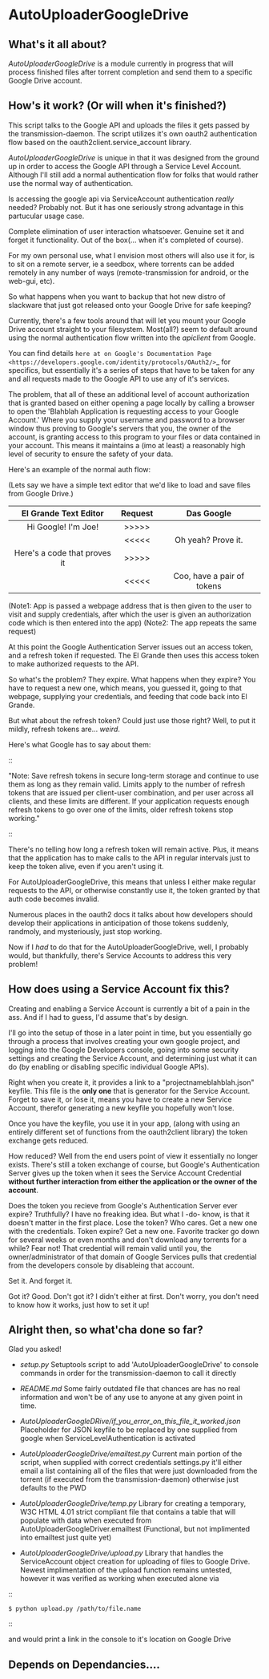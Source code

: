 AutoUploaderGoogleDrive
=======================

What's it all about?
--------------------

*AutoUploaderGoogleDrive* is a module currently in progress that will process
finished files after torrent completion and send them to a specific Google 
Drive account.


How's it work? (Or will when it's finished?)
--------------------------------------------

This script talks to the Google API and uploads the files it gets passed
by the transmission-daemon. The script utilizes it's own oauth2 
authentication flow based on the oauth2client.service_account library. 

*AutoUploaderGoogleDrive* is unique in that it was designed from the ground
up in order to access the Google API through a Service Level Account. Although
I'll still add a normal authentication flow for folks that would rather use 
the normal way of authentication. 

Is accessing the google api via ServiceAccount authentication *really* needed?
Probably not. But it has one seriously strong advantage in this partucular 
usage case. 

Complete elimination of user interaction whatsoever. Genuine set it and forget
it functionality. Out of the box(... when it's completed of course).

For my own personal use, what I envision most others will also use it for, 
is to sit on a remote server, ie a seedbox, where torrents can be added 
remotely in any number of ways (remote-transmission for android, or the 
web-gui, etc). 

So what happens when you want to backup that hot new distro of slackware 
that just got released onto your Google Drive for safe keeping? 

Currently, there's a few tools around that will let you mount your 
Google Drive account straight to your filesystem. Most(all?) seem to default
around using the normal authentication flow written into the *apiclient* 
from Google. 

You can find details `here at on Google's Documentation Page <https://developers.google.com/identity/protocols/OAuth2/>`_ for specifics, but 
essentially it's a series of steps that have to be taken for any and all 
requests made to the Google API to use any of it's services. 

The problem, that all of these an additional level of account authorization
that is granted based on either opening a page locally by calling a browser
to open the 'Blahblah Application is requesting access to your Google Account.'
Where you supply your username and password to a browser window thus proving
to Google's servers that you, the owner of the account, is granting access to 
this program to your files or data contained in your account. 
This means it maintains a (imo at least) a reasonably high level of security 
to ensure the safety of your data. 

Here's an example of the normal auth flow: 

(Lets say we have a simple text editor that we'd like to load and save files from Google Drive.)

| El Grande Text Editor      | Request |           Das Google          |
|:--------------------------:|:-------:|:-----------------------------:|
|Hi Google! I'm Joe!         |  >>>>>  |                               |
|                            |  <<<<<  | Oh yeah? Prove it.            | (note1)
|Here's a code that proves it|  >>>>>  |                               | 
|                            |  <<<<<  | Coo, have a pair of tokens    |



(Note1: App is passed a webpage address that is then given to the user to 
visit and supply credentials, after which the user is given an authorization
code which is then entered into the app)
(Note2: The app repeats the same request)

At this point the Google Authentication Server issues out an access token,
and a refresh token if requested. The El Grande then uses this access token
to make authorized requests to the API. 

So what's the problem? They expire. What happens when they expire? You have
to request a new one, which means, you guessed it, going to that webpage,
supplying your credentials, and feeding that code back into El Grande.

But what about the refresh token? Could just use those right? Well, to put it 
mildly, refresh tokens are... *weird*. 

Here's what Google has to say about them: 

 ::
 
   "Note: Save refresh tokens in secure long-term storage and continue to
    use them as long as they remain valid. Limits apply to the number of
    refresh tokens that are issued per client-user combination, and per user
    across all clients, and these limits are different. If your application
    requests enough refresh tokens to go over one of the limits, older refresh
    tokens stop working."
   
 :: 

There's no telling how long a refresh token will remain active. Plus, it means
that the application has to make calls to the API in regular intervals just to
keep the token alive, even if you aren't using it.

For AutoUploaderGoogleDrive, this means that unless I either make regular 
requests to the API, or otherwise constantly use it, the token granted
by that auth code becomes invalid. 

Numerous places in the oauth2 docs it talks about how developers should
develop their applications in anticipation of those tokens suddenly, randmoly, 
and mysteriously, just stop working. 

Now if I *had* to do that for the AutoUploaderGoogleDrive, well, I probably 
would, but thankfully, there's Service Accounts to address this very problem! 

How does using a Service Account fix this?
------------------------------------------

Creating and enabling a Service Account is currently a bit of a pain in the
ass. And if I had to guess, I'd assume that's by design. 

I'll go into the setup of those in a later point in time, but you essentially
go through a process that involves creating your own google project, and 
logging into the Google Developers console, going into some security settings
and creating the Service Account, and determining just what it can do (by 
enabling or disabling specific individual Google APIs).  

Right when you create it, it provides a link to a "projectnameblahblah.json" 
keyfile. This file is the **only one** that is generator for the Service 
Account. Forget to save it, or lose it, means you have to create a new Service
Account, therefor generating a new keyfile you hopefully won't lose. 

Once you have the keyfile, you use it in your app, (along with using an 
entirely different set of functions from the oauth2client library) the 
token exchange gets reduced. 

How reduced? Well from the end users point of view it essentially no longer
exists.  There's still a token exchange of course, but Google's Authentication 
Server gives up the token when it sees the Service Account Credential 
**without further interaction from either the application or the owner 
of the account**. 

Does the token you recieve from Google's Authentication Server ever expire?
Truthfully? I have no freaking idea. But what I -do- know, is  that it doesn't 
matter in the first place. Lose the token? Who cares. Get a new one with
the credentials. Token expire? Get a new one. Favorite tracker go down for
several weeks or even months and don't download any torrents for a while?
Fear not! That credential will remain valid until you, the owner/administrator
of that domain of Google Services pulls that credential from the developers
console by disableing  that account. 

Set it. And forget it. 

Got it? Good. Don't got it? I didn't either at first. Don't worry, you don't
need to know how it works, just how to set it up! 


 
Alright then, so what'cha done so far?
--------------------------------------

Glad you asked! 

- *setup.py*
  Setuptools script to add 'AutoUploaderGoogleDrive' to console commands
  in order for the transmission-daemon to call it directly
- *README.md*
  Some fairly outdated file that chances are has no real information and won't 
  be of any use to anyone at any given point in time.
  
- *AutoUploaderGoogleDRive/if_you_error_on_this_file_it_worked.json* 
  Placeholder for JSON keyfile to be replaced by one supplied from google when
  ServiceLevelAuthentication is activated
- *AutoUploaderGoogleDrive/emailtest.py*
  Current main portion of the script, when supplied with correct credentials 
  settings.py it'll either email a list containing all of the files that were
  just downloaded from the torrent (if executed from the transmission-daemon)
  otherwise just defaults to the PWD
- *AutoUploaderGoogleDrive/temp.py*
  Library for creating a temporary, W3C HTML 4.01 strict compliant file that 
  contains a table that will populate with data when executed from 
  AutoUploaderGoogleDriver.emailtest (Functional, but not implimented into 
  emailtest just quite yet)
- *AutoUploaderGoogleDrive/upload.py*
  Library that handles the ServiceAccount object creation for uploading of
  files to Google Drive. Newest implimentation of the upload function remains 
  untested, however it was verified as working when executed alone via 

::

    $ python upload.py /path/to/file.name
    
::

  and would print a link in the console to it's location on Google Drive



Depends on Dependancies....
---------------------------


